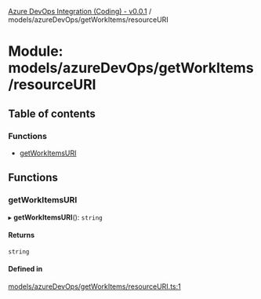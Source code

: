 [Azure DevOps Integration (Coding) - v0.0.1](../README.md) / models/azureDevOps/getWorkItems/resourceURI

# Module: models/azureDevOps/getWorkItems/resourceURI

## Table of contents

### Functions

- [getWorkItemsURI](models_azureDevOps_getWorkItems_resourceURI.md#getworkitemsuri)

## Functions

### getWorkItemsURI

▸ **getWorkItemsURI**(): `string`

#### Returns

`string`

#### Defined in

[models/azureDevOps/getWorkItems/resourceURI.ts:1](https://github.com/jeysgar1/azure-devops-api-kms/blob/9e6388c/src/models/azureDevOps/getWorkItems/resourceURI.ts#L1)
